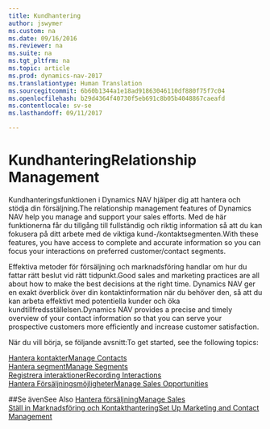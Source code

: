 ```yaml
---
title: Kundhantering
author: jswymer
ms.custom: na
ms.date: 09/16/2016
ms.reviewer: na
ms.suite: na
ms.tgt_pltfrm: na
ms.topic: article
ms.prod: dynamics-nav-2017
ms.translationtype: Human Translation
ms.sourcegitcommit: 6b60b1344a1e18ad91863046110df880f75f7c04
ms.openlocfilehash: b29d4364f40730f5eb691c8b05b4048867caeafd
ms.contentlocale: sv-se
ms.lasthandoff: 09/11/2017

---
```

# <a name="relationship-management"></a><span data-ttu-id="23789-102">Kundhantering</span><span class="sxs-lookup"><span data-stu-id="23789-102">Relationship Management</span></span>
<span data-ttu-id="23789-103">Kundhanteringsfunktionen i Dynamics NAV hjälper dig att hantera och stödja din försäljning.</span><span class="sxs-lookup"><span data-stu-id="23789-103">The relationship management features of Dynamics NAV help you manage and support your sales efforts.</span></span> <span data-ttu-id="23789-104">Med de här funktionerna får du tillgång till fullständig och riktig information så att du kan fokusera på ditt arbete med de viktiga kund-/kontaktsegmenten.</span><span class="sxs-lookup"><span data-stu-id="23789-104">With these features, you have access to complete and accurate information so you can focus your interactions on preferred customer/contact segments.</span></span>

<span data-ttu-id="23789-105">Effektiva metoder för försäljning och marknadsföring handlar om hur du fattar rätt beslut vid rätt tidpunkt.</span><span class="sxs-lookup"><span data-stu-id="23789-105">Good sales and marketing practices are all about how to make the best decisions at the right time.</span></span> <span data-ttu-id="23789-106">Dynamics NAV ger en exakt överblick över din kontaktinformation när du behöver den, så att du kan arbeta effektivt med potentiella kunder och öka kundtillfredsställelsen.</span><span class="sxs-lookup"><span data-stu-id="23789-106">Dynamics NAV provides a precise and timely overview of your contact information so that you can serve your prospective customers more efficiently and increase customer satisfaction.</span></span>

<span data-ttu-id="23789-107">När du vill börja, se följande avsnitt:</span><span class="sxs-lookup"><span data-stu-id="23789-107">To get started, see the following topics:</span></span>

[<span data-ttu-id="23789-108">Hantera kontakter</span><span class="sxs-lookup"><span data-stu-id="23789-108">Manage Contacts</span></span>](marketing-contacts.md)  
[<span data-ttu-id="23789-109">Hantera segment</span><span class="sxs-lookup"><span data-stu-id="23789-109">Manage Segments</span></span>](marketing-segments.md)  
[<span data-ttu-id="23789-110">Registrera interaktioner</span><span class="sxs-lookup"><span data-stu-id="23789-110">Recording Interactions</span></span>](marketing-interactions.md)  
[<span data-ttu-id="23789-111">Hantera Försäljningsmöjligheter</span><span class="sxs-lookup"><span data-stu-id="23789-111">Manage Sales Opportunities</span></span>](marketing-manage-sales-opportunities.md)

##<a name="see-also"></a><span data-ttu-id="23789-112">Se även</span><span class="sxs-lookup"><span data-stu-id="23789-112">See Also</span></span>
[<span data-ttu-id="23789-113">Hantera försäljning</span><span class="sxs-lookup"><span data-stu-id="23789-113">Manage Sales</span></span>](sales-manage-sales.md)  
[<span data-ttu-id="23789-114">Ställ in Marknadsföring och Kontakthantering</span><span class="sxs-lookup"><span data-stu-id="23789-114">Set Up Marketing and Contact Management</span></span>](marketing-setup-marketing.md)

